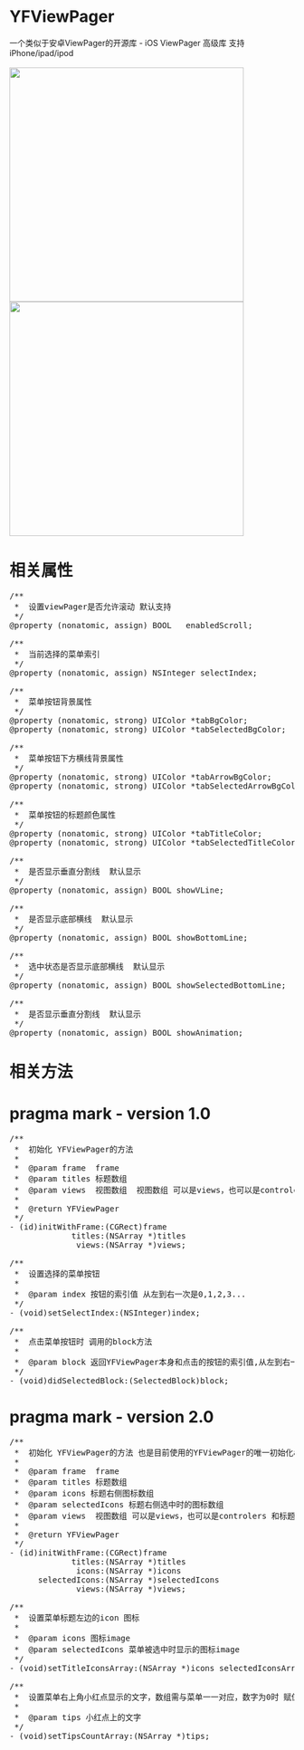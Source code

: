 # YFViewPager
一个类似于安卓ViewPager的开源库 - iOS ViewPager 高级库  支持 iPhone/ipad/ipod
<br><br>
<img src="https://github.com/saxueyang/YFViewPager/blob/master/Screen%20Shot.png?raw=true" width="414">
<img src="https://github.com/saxueyang/YFViewPager/blob/master/YFViewPager/yfviewpager.gif?raw=true" width="414">
# 相关属性
<pre>
/**
 *  设置viewPager是否允许滚动 默认支持
 */
@property (nonatomic, assign) BOOL   enabledScroll;

/**
 *  当前选择的菜单索引
 */
@property (nonatomic, assign) NSInteger selectIndex;

/**
 *  菜单按钮背景属性
 */
@property (nonatomic, strong) UIColor *tabBgColor;
@property (nonatomic, strong) UIColor *tabSelectedBgColor;

/**
 *  菜单按钮下方横线背景属性
 */
@property (nonatomic, strong) UIColor *tabArrowBgColor;
@property (nonatomic, strong) UIColor *tabSelectedArrowBgColor;

/**
 *  菜单按钮的标题颜色属性
 */
@property (nonatomic, strong) UIColor *tabTitleColor;
@property (nonatomic, strong) UIColor *tabSelectedTitleColor;

/**
 *  是否显示垂直分割线  默认显示
 */
@property (nonatomic, assign) BOOL showVLine;

/**
 *  是否显示底部横线  默认显示
 */
@property (nonatomic, assign) BOOL showBottomLine;

/**
 *  选中状态是否显示底部横线  默认显示
 */
@property (nonatomic, assign) BOOL showSelectedBottomLine;

/**
 *  是否显示垂直分割线  默认显示
 */
@property (nonatomic, assign) BOOL showAnimation;
</pre>
# 相关方法
# pragma mark - version 1.0
<pre>
/**
 *  初始化 YFViewPager的方法
 *
 *  @param frame  frame
 *  @param titles 标题数组
 *  @param views  视图数组  视图数组 可以是views，也可以是controlers 和标题数组一一对应
 *
 *  @return YFViewPager
 */
- (id)initWithFrame:(CGRect)frame
             titles:(NSArray<NSString *> *)titles
              views:(NSArray *)views;

/**
 *  设置选择的菜单按钮
 *
 *  @param index 按钮的索引值 从左到右一次是0,1,2,3...
 */
- (void)setSelectIndex:(NSInteger)index;

/**
 *  点击菜单按钮时 调用的block方法
 *
 *  @param block 返回YFViewPager本身和点击的按钮的索引值,从左到右一次是0,1,2,3...
 */
- (void)didSelectedBlock:(SelectedBlock)block;
</pre>

# pragma mark - version 2.0
<pre>
/**
 *  初始化 YFViewPager的方法 也是目前使用的YFViewPager的唯一初始化api
 *
 *  @param frame  frame
 *  @param titles 标题数组
 *  @param icons 标题右侧图标数组
 *  @param selectedIcons 标题右侧选中时的图标数组
 *  @param views  视图数组 可以是views，也可以是controlers 和标题数组一一对应
 *
 *  @return YFViewPager
 */
- (id)initWithFrame:(CGRect)frame
             titles:(NSArray<NSString *> *)titles
              icons:(NSArray<UIImage *> *)icons
      selectedIcons:(NSArray<UIImage *> *)selectedIcons
              views:(NSArray *)views;

/**
 *  设置菜单标题左边的icon 图标
 *
 *  @param icons 图标image
 *  @param selectedIcons 菜单被选中时显示的图标image
 */
- (void)setTitleIconsArray:(NSArray<UIImage *> *)icons selectedIconsArray:(NSArray<UIImage *> *)selectedIcons;

/**
 *  设置菜单右上角小红点显示的文字，数组需与菜单一一对应，数字为0时 赋值 @0或@""
 *
 *  @param tips 小红点上的文字
 */
- (void)setTipsCountArray:(NSArray *)tips;
</pre>
